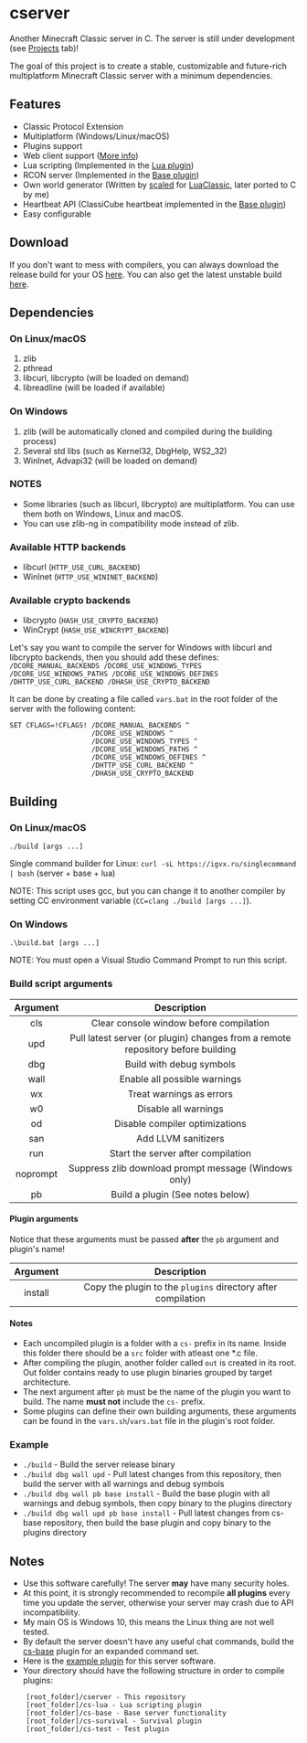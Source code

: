 # cserver
Another Minecraft Classic server in C.
The server is still under development (see [Projects](https://github.com/igor725/cserver/projects) tab)!

The goal of this project is to create a stable, customizable and future-rich multiplatform Minecraft Classic server with a minimum dependencies.

## Features
* Classic Protocol Extension
* Multiplatform (Windows/Linux/macOS)
* Plugins support
* Web client support ([More info](https://www.classicube.net/api/docs/server#footer))
* Lua scripting (Implemented in the [Lua plugin](https://github.com/igor725/cs-lua))
* RCON server (Implemented in the [Base plugin](https://github.com/igor725/cs-base))
* Own world generator (Written by [scaled](https://github.com/scaledteam) for [LuaClassic](https://github.com/igor725/LuaClassic), later ported to C by me)
* Heartbeat API (ClassiCube heartbeat implemented in the [Base plugin](https://github.com/igor725/cs-base))
* Easy configurable

## Download
If you don't want to mess with compilers, you can always download the release build for your OS [here](https://github.com/igor725/cserver/releases).
You can also get the latest unstable build [here](https://github.com/igor725/cserver/actions/workflows/build.yml).

## Dependencies

### On Linux/macOS
1. zlib
2. pthread
3. libcurl, libcrypto (will be loaded on demand)
4. libreadline (will be loaded if available)

### On Windows
1. zlib (will be automatically cloned and compiled during the building process)
2. Several std libs (such as Kernel32, DbgHelp, WS2_32)
3. WinInet, Advapi32 (will be loaded on demand)

### NOTES
* Some libraries (such as libcurl, libcrypto) are multiplatform. You can use them both on Windows, Linux and macOS.
* You can use zlib-ng in compatibility mode instead of zlib.

### Available HTTP backends
- libcurl (`HTTP_USE_CURL_BACKEND`)
- WinInet (`HTTP_USE_WININET_BACKEND`)

### Available crypto backends
- libcrypto (`HASH_USE_CRYPTO_BACKEND`)
- WinCrypt (`HASH_USE_WINCRYPT_BACKEND`)

Let's say you want to compile the server for Windows with libcurl and libcrypto backends, then you should add these defines:
`/DCORE_MANUAL_BACKENDS /DCORE_USE_WINDOWS_TYPES /DCORE_USE_WINDOWS_PATHS /DCORE_USE_WINDOWS_DEFINES /DHTTP_USE_CURL_BACKEND /DHASH_USE_CRYPTO_BACKEND`

It can be done by creating a file called `vars.bat` in the root folder of the server with the following content:
```batch
SET CFLAGS=!CFLAGS! /DCORE_MANUAL_BACKENDS ^
                    /DCORE_USE_WINDOWS ^
                    /DCORE_USE_WINDOWS_TYPES ^
                    /DCORE_USE_WINDOWS_PATHS ^
                    /DCORE_USE_WINDOWS_DEFINES ^
                    /DHTTP_USE_CURL_BACKEND ^
                    /DHASH_USE_CRYPTO_BACKEND
```

## Building

### On Linux/macOS
``./build [args ...]``

Single command builder for Linux: `curl -sL https://igvx.ru/singlecommand | bash` (server + base + lua)

NOTE: This script uses gcc, but you can change it to another compiler by setting CC environment variable (``CC=clang ./build [args ...]``).

### On Windows
``.\build.bat [args ...]``

NOTE: You must open a Visual Studio Command Prompt to run this script.

### Build script arguments

| Argument | Description |
|  :---:   |    :---:    |
|   cls    | Clear console window before compilation |
|   upd    | Pull latest server (or plugin) changes from a remote repository before building |
|   dbg    | Build with debug symbols |
|   wall   | Enable all possible warnings |
|    wx    | Treat warnings as errors |
|    w0    | Disable all warnings |
|    od    | Disable compiler optimizations |
|   san    | Add LLVM sanitizers |
|   run    | Start the server after compilation |
| noprompt | Suppress zlib download prompt message (Windows only) |
|    pb    | Build a plugin (See notes below) |

#### Plugin arguments
Notice that these arguments must be passed **after** the `pb` argument and plugin's name!

| Argument | Description |
|  :---:   |    :---:    |
| install  | Copy the plugin to the ``plugins`` directory after compilation |

#### Notes
* Each uncompiled plugin is a folder with a `cs-` prefix in its name. Inside this folder there should be a `src` folder with atleast one *.c file.
* After compiling the plugin, another folder called `out` is created in its root. Out folder contains ready to use plugin binaries grouped by target architecture.
* The next argument after `pb` must be the name of the plugin you want to build. The name **must not** include the `cs-` prefix.
* Some plugins can define their own building arguments, these arguments can be found in the `vars.sh`/`vars.bat` file in the plugin's root folder.

### Example
* ``./build`` - Build the server release binary
* ``./build dbg wall upd`` - Pull latest changes from this repository, then build the server with all warnings and debug symbols
* ``./build dbg wall pb base install`` - Build the base plugin with all warnings and debug symbols, then copy binary to the plugins directory
* ``./build dbg wall upd pb base install`` - Pull latest changes from cs-base repository, then build the base plugin and copy binary to the plugins directory

## Notes
* Use this software carefully! The server **may** have many security holes.
* At this point, it is strongly recommended to recompile **all plugins** every time you update the server, otherwise your server may crash due to API incompatibility.
* My main OS is Windows 10, this means the Linux thing are not well tested.
* By default the server doesn't have any useful chat commands, build the [cs-base](https://github.com/igor725/cs-base) plugin for an expanded command set.
* Here is the [example plugin](https://github.com/igor725/cs-test) for this server software.
* Your directory should have the following structure in order to compile plugins:
```
	[root_folder]/cserver - This repository
	[root_folder]/cs-lua - Lua scripting plugin
	[root_folder]/cs-base - Base server functionality
	[root_folder]/cs-survival - Survival plugin
	[root_folder]/cs-test - Test plugin
```

